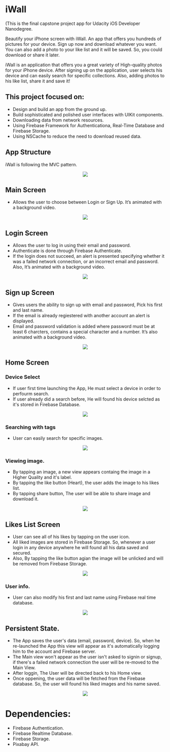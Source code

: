 # iWall
(This is the final capstone project app for Udacity iOS Developer Nanodegree.

Beautify your iPhone screen with iWall.
An app that offers you hundreds of pictures for your device. Sign up now and download whatever you want. You can also add a photo to your like list and it will be saved. So, you could download or share it later.

iWall is an application that offers you a great variety of High-quality photos for your iPhone device. 
After signing up on the application, user selects his device and can easily search for specific collections.
Also, adding photos to his like list, share it and save it!

## This project focused on:
* Design and build an app from the ground up.
* Build sophisticated and polished user interfaces with UIKit components.
* Downloading data from network resources.
* Using Firebase Framework for Authenticationa, Real-Time Database and Firebase Storage.
* Using NSCache to reduce the need to download reused data.

## App Structure
iWall is following the MVC pattern.
<p align="center">
  <img src="images/mvc.png">
</p>

## Main Screen
- Allows the user to choose between Login or Sign Up. It’s animated with a background video.
<p align="center">
  <img src="images/MainView.png">
</p>

## Login Screen
- Allows the user to log in using their email and password. 
- Authenticate is done through Firebase Authenticate. 
- If the login does not succeed, an alert is presented specifying whether it was a failed network connection, or an incorrect email and password. Also, It’s animated with a background video. 
<p align="center">
  <img src="images/login.png">
</p>

## Sign up Screen
- Gives users the ability to sign up with email and password, Pick his first and last name. 
- If the email is already regiestered with another account an alert is displayed.
- Email and password validation is added where password must be at least 6 charcters, contains a special character and a number. It’s also animated with a background video.
<p align="center">
  <img src="images/signupView.png">
</p>

## Home Screen
### Device Select
- If user first time launching the App, He must select a device in order to perfourm search.
- If user already did a search before, He will found his device selcted as it's stored in Firebase Database.
<p align="center">
  <img src="images/selectedDev.png">
</p>

### Searching with tags
- User can easily search for specific images.
<p align="center">
  <img src="images/yellow.png">
</p>

### Viewing image.
- By tapping an image, a new view appears containg the image in a Higher Quality and it's label.
- By tapping the like button (Heart), the user adds the image to his likes list.
- By tapping share button, The user will be able to share image and download it.
<p align="center">
  <img src="images/liked.png">
</p>

## Likes List Screen
- User can see all of his likes by tapping on the user icon.
- All liked images are stored in Firebase Storage. So, whenever a user login in any device anywhere he will found all his data saved and secured.
- Also, By tapping the like button agian the image will be unlicked and will be removed from Firebase Storage.
<p align="center">
  <img src="images/listLikes.png">
</p>

### User info.
- User can also modify his first and last name using Firebase real time database.
<p align="center">
  <img src="images/favList.png">
</p>

## Persistent State.
- The App saves the user's data (email, password, device). So, when he re-launched the App this view will appear as it's automatically logging him to the account and Firebase server.
- The Main view won't appear as the user isn't asked to signin or signup, if there's a failed network connection the user will be re-moved to the Main View.
- After loggin, The User will be directed back to his Home view.
- Once oppening, the user data will be fetched from the Firebase database. So, the user will found his liked images and his name saved.
<p align="center">
  <img src="images/AutomaticLogin.png">
</p>

# Dependencies:
- Firebase Authentication.
- Firebase Realtime Database.
- Firebase Storage.
- Pixabay API.
